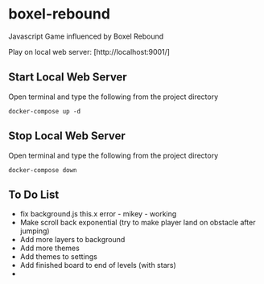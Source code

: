 # boxel-rebound

Javascript Game influenced by Boxel Rebound  

Play on local web server: [http://localhost:9001/]  

## Start Local Web Server
Open terminal and type the following from the project directory
```term
docker-compose up -d
```

## Stop Local Web Server
Open terminal and type the following from the project directory
```term
docker-compose down
```

## To Do List
* fix background.js this.x error - mikey - working
* Make scroll back exponential (try to make player land on obstacle after jumping)
* Add more layers to background
* Add more themes
* Add themes to settings
* Add finished board to end of levels (with stars)
* 